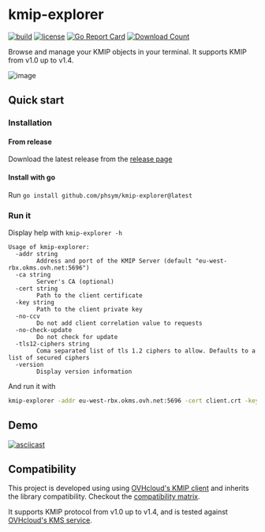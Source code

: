 # kmip-explorer
[![build](https://github.com/phsym/kmip-explorer/actions/workflows/test.yaml/badge.svg)](https://github.com/phsym/kmip-explorer/actions/workflows/test.yaml)
[![license](https://img.shields.io/badge/license-Apache%202.0-red.svg?style=flat)](https://raw.githubusercontent.com/phsym/kmip-explorer/master/LICENSE) [![Go Report Card](https://goreportcard.com/badge/github.com/phsym/kmip-explorer)](https://goreportcard.com/report/github.com/phsym/kmip-explorer) [![Download Count](https://img.shields.io/github/downloads/phsym/kmip-explorer/total.svg)](https://github.com/phsym/kmip-explorer/releases/latest)

Browse and manage your KMIP objects in your terminal.
It supports KMIP from v1.0 up to v1.4.

![image](https://github.com/user-attachments/assets/1265c216-1c77-4816-8df6-3286a964ae2c)

## Quick start

### Installation

#### From release
Download the latest release from the [release page](https://github.com/phsym/kmip-explorer/releases/latest)

#### Install with go
Run `go install github.com/phsym/kmip-explorer@latest`

### Run it
Display help with `kmip-explorer -h`
```
Usage of kmip-explorer:
  -addr string
        Address and port of the KMIP Server (default "eu-west-rbx.okms.ovh.net:5696")
  -ca string
        Server's CA (optional)
  -cert string
        Path to the client certificate
  -key string
        Path to the client private key
  -no-ccv
        Do not add client correlation value to requests
  -no-check-update
        Do not check for update
  -tls12-ciphers string
        Coma separated list of tls 1.2 ciphers to allow. Defaults to a list of secured ciphers
  -version
        Display version information
```

And run it with 
```bash
kmip-explorer -addr eu-west-rbx.okms.ovh.net:5696 -cert client.crt -key client.key
```

## Demo
[![asciicast](https://asciinema.org/a/CtasVyDZNQqVLwKvL5ej96ftR.svg)](https://asciinema.org/a/CtasVyDZNQqVLwKvL5ej96ftR)

## Compatibility
This project is developed using using [OVHcloud's KMIP client](https://github.com/ovh/kmip-go) and inherits the library compatibility. Checkout the [compatibility matrix](https://github.com/ovh/kmip-go/blob/main/README.md#implementation-status).

It supports KMIP protocol from v1.0 up to v1.4, and is tested against [OVHcloud's KMS service](https://help.ovhcloud.com/csm/en-ie-kms-quick-start?id=kb_article_view&sysparm_article=KB0063362).